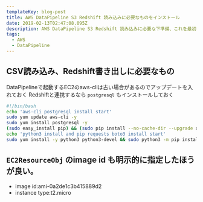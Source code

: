 ```yaml
---
templateKey: blog-post
title: AWS DataPipeline S3 Redshift 読み込みに必要なものをインストール
date: 2019-02-13T02:47:08.095Z
description: AWS DataPipeline S3 Redshift 読み込みに必要な下準備、これを最初のShellCommandActivityに登録しておく
tags:
  - AWS
  - DataPipeline
---
```


## CSV読み込み、Redshift書き出しに必要なもの

DataPipelineで起動するEC2のaws-cliは古い場合があるのでアップデートを入れておく
Redshiftと連携するなら `postgresql` もインストールしておく

```bash
#!/bin/bash
echo 'aws-cli postgresql install start'
sudo yum update aws-cli -y
sudo yum install postgresql -y
(sudo easy_install pip) && (sudo pip install --no-cache-dir --upgrade awscli)
echo 'python3 install and pip requests boto3 install start'
sudo yum install -y python3 python3-devel && sudo python3 -m pip install --upgrade pip && sudo python3 -m pip install requests boto3
```

## `EC2ResourceObj` のimage id も明示的に指定したほうが良い。

- image id:ami-0a2de1c3b415889d2
- instance type:t2.micro
